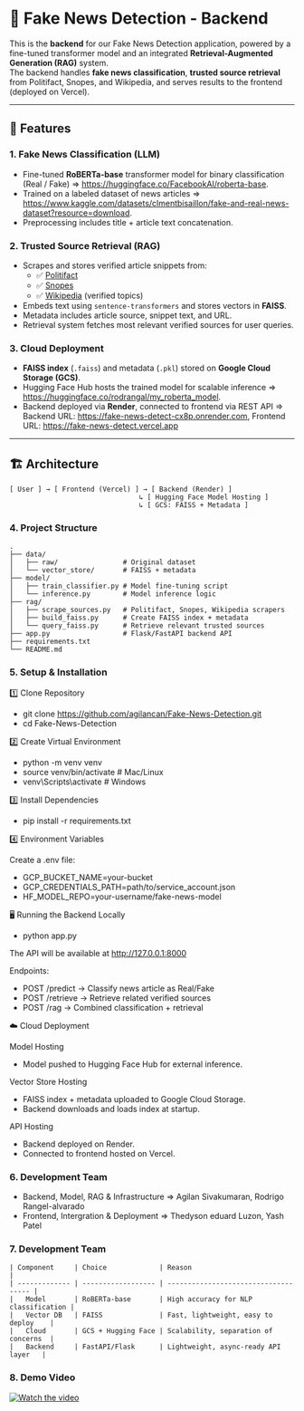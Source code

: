 # 📰 Fake News Detection - Backend

This is the **backend** for our Fake News Detection application, powered by a fine-tuned transformer model and an integrated **Retrieval-Augmented Generation (RAG)** system.  
The backend handles **fake news classification**, **trusted source retrieval** from Politifact, Snopes, and Wikipedia, and serves results to the frontend (deployed on Vercel).  

---

## 🚀 Features

### 1. **Fake News Classification (LLM)**
- Fine-tuned **RoBERTa-base** transformer model for binary classification (Real / Fake) => https://huggingface.co/FacebookAI/roberta-base.
- Trained on a labeled dataset of news articles => https://www.kaggle.com/datasets/clmentbisaillon/fake-and-real-news-dataset?resource=download.
- Preprocessing includes title + article text concatenation.

### 2. **Trusted Source Retrieval (RAG)**
- Scrapes and stores verified article snippets from:
  - ✅ [Politifact](https://www.politifact.com/)
  - ✅ [Snopes](https://www.snopes.com/)
  - ✅ [Wikipedia](https://www.wikipedia.org/) (verified topics)
- Embeds text using `sentence-transformers` and stores vectors in **FAISS**.
- Metadata includes article source, snippet text, and URL.
- Retrieval system fetches most relevant verified sources for user queries.

### 3. **Cloud Deployment**
- **FAISS index** (`.faiss`) and metadata (`.pkl`) stored on **Google Cloud Storage (GCS)**.
- Hugging Face Hub hosts the trained model for scalable inference => https://huggingface.co/rodrangal/my_roberta_model.
- Backend deployed via **Render**, connected to frontend via REST API => Backend URL: https://fake-news-detect-cx8p.onrender.com, Frontend URL: https://fake-news-detect.vercel.app

---

## 🏗 Architecture

```plaintext
[ User ] → [ Frontend (Vercel) ] → [ Backend (Render) ]
                                ↳ [ Hugging Face Model Hosting ]
                                ↳ [ GCS: FAISS + Metadata ]

```
### 4. **Project Structure**
```
.
├── data/
│   ├── raw/                # Original dataset
│   └── vector_store/       # FAISS + metadata
├── model/
│   ├── train_classifier.py # Model fine-tuning script
│   └── inference.py        # Model inference logic
├── rag/
│   ├── scrape_sources.py   # Politifact, Snopes, Wikipedia scrapers
│   ├── build_faiss.py      # Create FAISS index + metadata
│   └── query_faiss.py      # Retrieve relevant trusted sources
├── app.py                  # Flask/FastAPI backend API
├── requirements.txt
└── README.md
```

### 5. **Setup & Installation**

1️⃣ Clone Repository
- git clone https://github.com/agilancan/Fake-News-Detection.git
- cd Fake-News-Detection

2️⃣ Create Virtual Environment
- python -m venv venv
- source venv/bin/activate  # Mac/Linux
- venv\Scripts\activate     # Windows

3️⃣ Install Dependencies
- pip install -r requirements.txt

4️⃣ Environment Variables

Create a .env file:
- GCP_BUCKET_NAME=your-bucket
- GCP_CREDENTIALS_PATH=path/to/service_account.json
- HF_MODEL_REPO=your-username/fake-news-model

🖥 Running the Backend Locally
- python app.py

The API will be available at http://127.0.0.1:8000

Endpoints:
- POST /predict → Classify news article as Real/Fake
- POST /retrieve → Retrieve related verified sources
- POST /rag → Combined classification + retrieval

☁️ Cloud Deployment

Model Hosting
- Model pushed to Hugging Face Hub for external inference.

Vector Store Hosting
- FAISS index + metadata uploaded to Google Cloud Storage.
- Backend downloads and loads index at startup.

API Hosting
- Backend deployed on Render.
- Connected to frontend hosted on Vercel.

### 6. **Development Team**
- Backend, Model, RAG & Infrastructure => Agilan Sivakumaran, Rodrigo Rangel-alvarado
- Frontend, Intergration & Deployment => Thedyson eduard Luzon, Yash Patel

### 7. **Development Team**
```
| Component     | Choice             | Reason                               |
| ------------- | ------------------ | ------------------------------------ |
|   Model       | RoBERTa-base       | High accuracy for NLP classification |
|   Vector DB   | FAISS              | Fast, lightweight, easy to deploy    |
|   Cloud       | GCS + Hugging Face | Scalability, separation of concerns  |
|   Backend     | FastAPI/Flask      | Lightweight, async-ready API layer   |
```

### 8. **Demo Video**
[![Watch the video](https://img.youtube.com/vi/i7ZSjIbGSLk/hqdefault.jpg)](https://youtu.be/i7ZSjIbGSLk)
